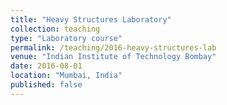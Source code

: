 ```yaml
---
title: "Heavy Structures Laboratory"
collection: teaching
type: "Laboratory course"
permalink: /teaching/2016-heavy-structures-lab
venue: "Indian Institute of Technology Bombay"
date: 2016-08-01
location: "Mumbai, India"
published: false
---
```

